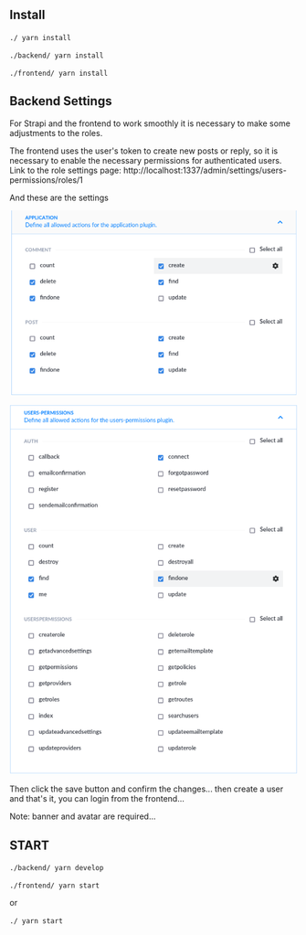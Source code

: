 ## Install

`./ yarn install`

`./backend/ yarn install`

`./frontend/ yarn install`

## Backend Settings

For Strapi and the frontend to work smoothly it is necessary to make some adjustments to the roles.

The frontend uses the user's token to create new posts or reply, so it is necessary to enable the necessary permissions for authenticated users.
Link to the role settings page:
http://localhost:1337/admin/settings/users-permissions/roles/1


And these are the settings

![](images/01_1.png)

![](images/02.png)


Then click the save button and confirm the changes... then create a user and that's it, you can login from the frontend...

Note: banner and avatar are required...
## START

`./backend/ yarn develop`

`./frontend/ yarn start`

or 

`./ yarn start`
